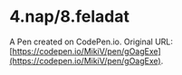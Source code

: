 # 4.nap/8.feladat

A Pen created on CodePen.io. Original URL: [https://codepen.io/MikiV/pen/gOagExe](https://codepen.io/MikiV/pen/gOagExe).



